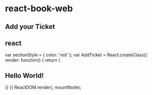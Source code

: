 # react-book-web

<section>
  <h2>Add your Ticket</h2>
</section>

<script>
  var root = document.querySelector('section').createShadowRoot();
  root.innerHTML = '<style>h2{ color: red; }</style>' + '<h2>Hello World!</h2>';
</script>

## react

var sectionStyle = {
  color: 'red'
};
var AddTicket = React.createClass({
  render: function() {
    return (<section><h2 style={sectionStyle}>Hello World!</h2></section>)}
  })
ReactDOM.render(<AddTicket/>, mountNode);
